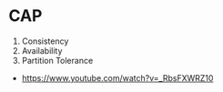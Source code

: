 # CAP
1. Consistency
2. Availability
3. Partition Tolerance

* https://www.youtube.com/watch?v=_RbsFXWRZ10

